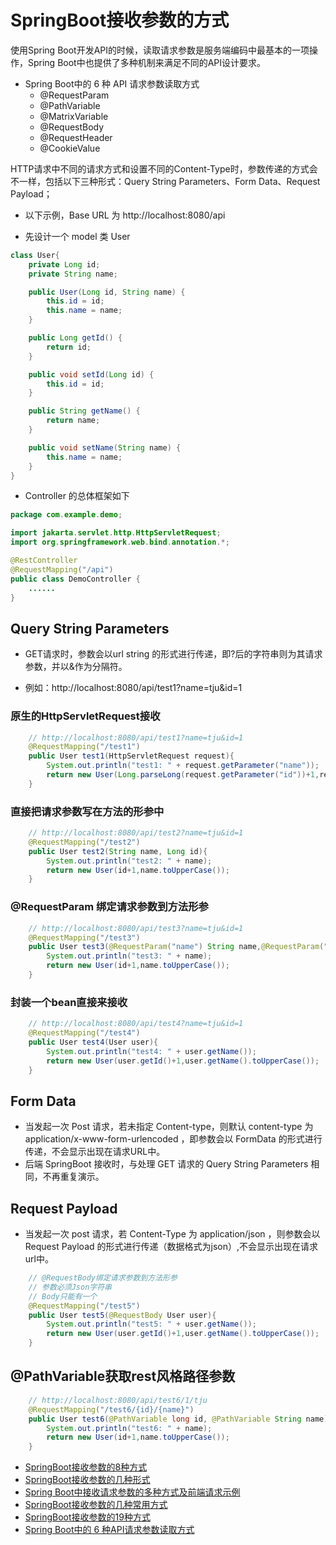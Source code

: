 # SpringBoot接收参数的方式


使用Spring Boot开发API的时候，读取请求参数是服务端编码中最基本的一项操作，Spring Boot中也提供了多种机制来满足不同的API设计要求。

- Spring Boot中的 6 种 API 请求参数读取方式
    - @RequestParam
    - @PathVariable
    - @MatrixVariable
    - @RequestBody
    - @RequestHeader
    - @CookieValue

HTTP请求中不同的请求方式和设置不同的Content-Type时，参数传递的方式会不一样，包括以下三种形式：Query String Parameters、Form Data、Request Payload；

- 以下示例，Base URL 为 http://localhost:8080/api 

- 先设计一个 model 类 User

```java
class User{
    private Long id;
    private String name;

    public User(Long id, String name) {
        this.id = id;
        this.name = name;
    }

    public Long getId() {
        return id;
    }

    public void setId(Long id) {
        this.id = id;
    }

    public String getName() {
        return name;
    }

    public void setName(String name) {
        this.name = name;
    }
}
```

- Controller 的总体框架如下

```java
package com.example.demo;

import jakarta.servlet.http.HttpServletRequest;
import org.springframework.web.bind.annotation.*;

@RestController
@RequestMapping("/api")
public class DemoController {
    ......
}
```

## Query String Parameters

- GET请求时，参数会以url string 的形式进行传递，即?后的字符串则为其请求参数，并以&作为分隔符。

- 例如：http://localhost:8080/api/test1?name=tju&id=1

### 原生的HttpServletRequest接收

```java
    // http://localhost:8080/api/test1?name=tju&id=1
    @RequestMapping("/test1")
    public User test1(HttpServletRequest request){
        System.out.println("test1: " + request.getParameter("name"));
        return new User(Long.parseLong(request.getParameter("id"))+1,request.getParameter("name").toUpperCase());
    }

```

###  直接把请求参数写在方法的形参中

```java
    // http://localhost:8080/api/test2?name=tju&id=1
    @RequestMapping("/test2")
    public User test2(String name, Long id){
        System.out.println("test2: " + name);
        return new User(id+1,name.toUpperCase());
    }
```

### @RequestParam 绑定请求参数到方法形参

```java
    // http://localhost:8080/api/test3?name=tju&id=1
    @RequestMapping("/test3")
    public User test3(@RequestParam("name") String name,@RequestParam("id") Long id){
        System.out.println("test3: " + name);
        return new User(id+1,name.toUpperCase());
    }
```

### 封装一个bean直接来接收
```java
    // http://localhost:8080/api/test4?name=tju&id=1
    @RequestMapping("/test4")
    public User test4(User user){
        System.out.println("test4: " + user.getName());
        return new User(user.getId()+1,user.getName().toUpperCase());
    }
```

## Form Data

- 当发起一次 Post 请求，若未指定 Content-type，则默认 content-type 为 application/x-www-form-urlencoded ，即参数会以 FormData 的形式进行传递，不会显示出现在请求URL中。
- 后端 SpringBoot 接收时，与处理 GET 请求的 Query String Parameters 相同，不再重复演示。


## Request Payload

- 当发起一次 post 请求，若 Content-Type 为 application/json ，则参数会以 Request Payload 的形式进行传递（数据格式为json）,不会显示出现在请求url中。


```java
    // @RequestBody绑定请求参数到方法形参
    // 参数必须Json字符串
    // Body只能有一个
    @RequestMapping("/test5")
    public User test5(@RequestBody User user){
        System.out.println("test5: " + user.getName());
        return new User(user.getId()+1,user.getName().toUpperCase());
    }
```

## @PathVariable获取rest风格路径参数

```java
    // http://localhost:8080/api/test6/1/tju
    @RequestMapping("/test6/{id}/{name}")
    public User test6(@PathVariable long id, @PathVariable String name){
        System.out.println("test6: " + name);
        return new User(id+1,name.toUpperCase());
    }
```

- [SpringBoot接收参数的8种方式](https://blog.csdn.net/qq_44627608/article/details/132425435)
- [SpringBoot接收参数的几种形式](https://blog.csdn.net/long1_1/article/details/136381048)
- [Spring Boot中接收请求参数的多种方式及前端请求示例](https://cloud.tencent.com/developer/article/2453290)
- [SpringBoot接收参数的几种常用方式](https://juejin.cn/post/7280746515517210665)
- [SpringBoot接收参数的19种方式](https://zhuanlan.zhihu.com/p/695869318)
- [Spring Boot中的 6 种API请求参数读取方式](https://zhuanlan.zhihu.com/p/1922054530805243906)